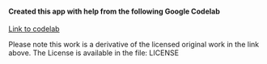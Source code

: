 #### Created this app with help from the following Google Codelab
[Link to codelab](https://developers.google.com/web/fundamentals/codelabs/your-first-pwapp/)

Please note this work is a derivative of the licensed original work in the link above. The License is available in the file: LICENSE
